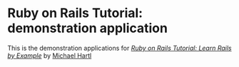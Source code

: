 # Ruby on Rails Tutorial: demonstration application

This is the demonstration applications for [*Ruby on Rails Tutorial: Learn
Rails by Example*](http://railstutorial.org) by [Michael Hartl](http://michaelhartl.com)